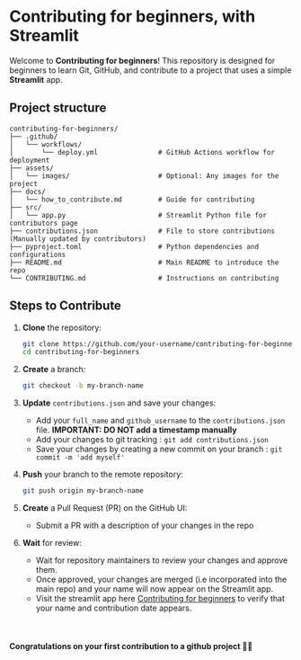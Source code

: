 # Contributing for beginners, with Streamlit

Welcome to **Contributing for beginners**! This repository is designed for beginners to learn Git, GitHub, and contribute to a project that uses a simple **Streamlit** app.

## Project structure

```
contributing-for-beginners/
├── .github/
│   └── workflows/
│       └── deploy.yml               # GitHub Actions workflow for deployment
├── assets/
│   └── images/                      # Optional: Any images for the project
├── docs/
│   └── how_to_contribute.md         # Guide for contributing
├── src/
│   └── app.py                       # Streamlit Python file for contributors page
├── contributions.json               # File to store contributions (Manually updated by contributors)
├── pyproject.toml                   # Python dependencies and configurations
├── README.md                        # Main README to introduce the repo
└── CONTRIBUTING.md                  # Instructions on contributing
```

## Steps to Contribute

1. **Clone** the repository:
   ```bash
   git clone https://github.com/your-username/contributing-for-beginners.git
   cd contributing-for-beginners
   ````

2. **Create** a branch:
   ```bash
   git checkout -b my-branch-name
   ````

3. **Update** `contributions.json` and save your changes:
   - Add your `full_name` and `github_username` to the `contributions.json` file. **IMPORTANT: DO NOT add a timestamp manually**
   - Add your changes to git tracking : `git add contributions.json`
   - Save your changes by creating a new commit on your branch : `git commit -m 'add myself'`

4. **Push** your branch to the remote repository:
   ```bash
   git push origin my-branch-name
   ````

5. **Create** a Pull Request (PR) on the GitHub UI:
    - Submit a PR with a description of your changes in the repo

6. **Wait** for review:
   - Wait for repository maintainers to review your changes and approve them.
   - Once approved, your changes are merged (i.e incorporated into the main repo) and your name will now appear on the Streamlit app.
   - Visit the streamlit app here [Contributing for beginners](https://contribute-for-beginners.streamlit.app/) to verify that your name and contribution date appears.

&nbsp;

#### Congratulations on your first contribution to a github project 🎉🥳

